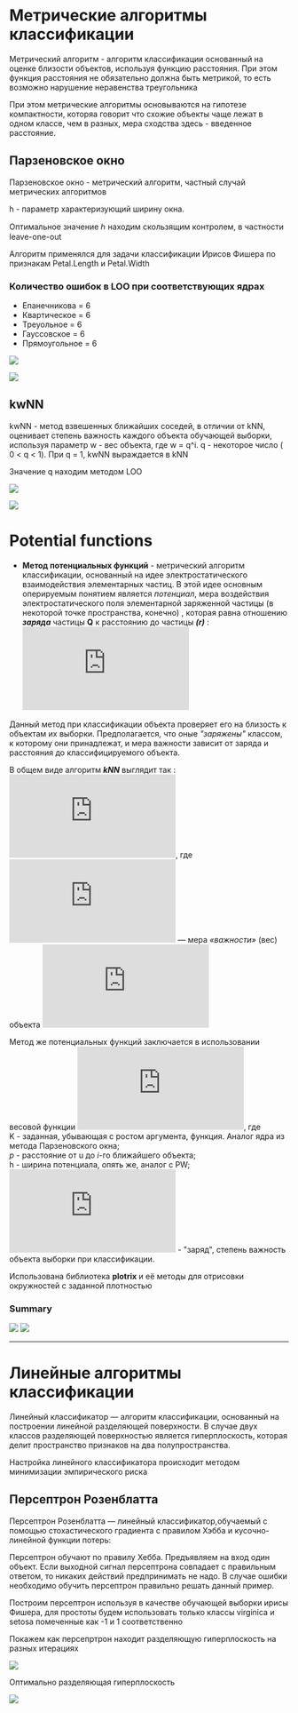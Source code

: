 # Метрические алгоритмы классификации

Метрический алгоритм - алгоритм классификации основанный на оценке близости объектов, используя функцию расстояния.
При этом функция расстояния не обязательно должна быть метрикой, то есть возможно нарушение неравенства треугольника

При этом метрические алгоритмы основываются на гипотезе компактности, которяа говорит что схожие объекты чаще лежат в одном классе, чем в разных, мера сходства здесь - введенное расстояние.

## Парзеновское окно
Парзеновское окно - метрический алгоритм, частный случай метрических алгоритмов

h - параметр характеризующий ширину окна.

Оптимальное значение ℎ находим скользящим контролем, в частности leave-one-out

Алгоритм применялся для задачи классификации Ирисов Фишера по признакам Petal.Length
и Petal.Width

### Количество ошибок в LOO при соответствующих ядрах
- Епанечникова = 6 
- Квартическое = 6 
- Треуольное = 6 
- Гауссовское = 6
- Прямоугольное = 6

![](https://github.com/AJereli/SMPR/blob/master/grafic.png)

![](figures/img.png)

## kwNN
kwNN - метод взвешенных ближайших соседей, в отличии от kNN, оценивает степень важность каждого объекта обучающей выборки,
используя параметр w - вес объекта, где w = q^i. q - некоторое число ( 0 < q < 1). При q = 1, kwNN выраждается в kNN

Значение q находим методом LOO

![](https://github.com/AJereli/SMPR/blob/master/kwnn_g.png)

![](figures/img.png)

# Potential functions

- **Метод потенциальных функций** - метрический алгоритм классификации, основанный на идее электростатического взаимодействия элементарных частиц. В этой идее основным оперируемым понятием является _потенциал_, мера воздействия электростатического поля элементарной заряженной частицы (в некоторой точке пространства, конечно) , которая равна отношению ***заряда*** частицы **Q** к расстоянию до частицы ***(r)*** : ![](https://latex.codecogs.com/gif.latex?%5Cphi%20%28r%29%20%5Csim%20%5Cfrac%7BQ%7D%7Br%7D)

Данный метод при классификации объекта проверяет его на близость к объектам их выборки. Предполагается, что оные _"заряжены"_ классом, к которому они принадлежат, и мера важности зависит от заряда и расстояния до классифицируемого объекта.  

В общем виде алгоритм **_kNN_** выглядит так :
![](http://latex.codecogs.com/gif.latex?a%28u%29%3D%5Cmathrm%7Barg%7D%5Cmax_%7By%5CinY%7D%5Csum_%7Bi%3D1%7D%5Em%5Cbigl%5Bx_%7Bi%3Bu%7D%3Dy%5Cbigr%5Dw%28i%2Cu%29),
где ![](http://latex.codecogs.com/gif.latex?w%28i%2Cu%29) — мера _«важности»_ (вес) объекта ![](http://latex.codecogs.com/gif.latex?x_u%5E%7Bi%7D)

Метод же потенциальных функций заключается в использовании весовой функции 
![](https://latex.codecogs.com/gif.latex?w%28i%2Cu%29%20%3D%20%5Cgamma%20%28x%5Ei_u%29K%5Cleft%20%28%20%5Cfrac%7B%5Crho%28u%2Cx_u%28i%29%29%20%7D%7Bh%28x_u%28i%29%29%7D%20%5Cright%20%29), где    
K - заданная, убывающая с ростом аргумента, функция. Аналог ядра из метода Парзеновского окна;  
_p_ - расстояние от u до _i_-го ближайшего объекта;  
h - ширина потенциала, опять же, аналог с PW;  
![](https://latex.codecogs.com/gif.latex?%5Cgamma) - "заряд", степень важность объекта выборки при классификации.

Использована библиотека **plotrix** и её методы для отрисовки окружностей с заданной плотностью

### Summary

![](pics/PF_map05.png) ![](pics/PF_m05.png)



----



# Линейные алгоритмы классификации
Линейный классификатор — алгоритм классификации, основанный на построении линейной разделяющей поверхности. В случае двух классов разделяющей поверхностью является гиперплоскость, которая делит пространство признаков на два полупространства.

Настройка линейного классификатора происходит методом минимизации эмпирического риска


## Персептрон Розенблатта
Персептрон Розенблатта — линейный классификатор,обучаемый с помощью стохастического градиента с правилом Хэбба и
кусочно-линейной функции потерь:

Персептрон обучают по правилу Хебба. Предъявляем на вход один объект. Если выходной сигнал персептрона совпадает с правильным ответом, то никаких действий предпринимать не надо. В случае ошибки необходимо обучить персептрон правильно решать данный пример.

Построим персептрон используя в качестве обучающей выборки ирисы Фишера, для простоты будем использовать только классы virginica и setosa помеченные как -1 и 1 соответственно

Покажем как персепртрон находит разделяющую гиперплоскость на разных итерациях

![](https://github.com/AJereli/SMPR/blob/master/steps.png)

Оптимально разделяющая гиперплоскость 

![](https://github.com/AJereli/SMPR/blob/master/full.png)
